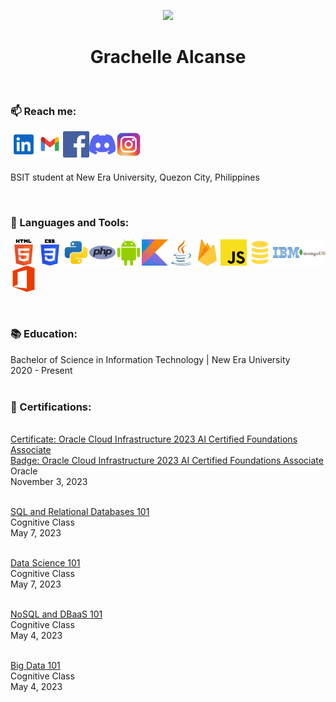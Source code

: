 
<p align=center><a href="https://github.com/annemeeey"><img src="https://i.imgur.com/lNlOv13.png" /></a></p>

<h1 align="center">Grachelle Alcanse</h1>
<br>

### 📫 Reach me:


<div align="center">
<a href="https://www.linkedin.com/in/grachelle-alcanse/" target="_blank"><img align="left" alt="Linkedin" height ="42px" src="res/linkedin-svgrepo-com.svg"></a> 
<a href="mailto: grachellealcanse@gmail.com" target="_blank"><img align="left" alt="Gmail" height ="42px" src="res/gmail-svgrepo-com.svg"></a> 
<a href="https://www.facebook.com/grachellealcanse" target="_blank"><img align="left" alt="Facebook" height ="42px" src="res/facebook-color-svgrepo-com.svg"></a> 
<a href="https://discordapp.com/users/666852623357313055" target="_blank"><img align="left" alt="Discord" height ="42px" src="res/discord-icon-svgrepo-com.svg"></a>
<a href="https://www.instagram.com/annemeeey/" target="_blank"><img align="left" alt="Instagram" height ="42px" src="res/instagram-1-svgrepo-com.svg"></a>
</div>
<br>
<br/>
<br>

<p>BSIT student at New Era University, Quezon City, Philippines</p>
<br/>

### 🔨 Languages and Tools:
<a target="_blank"> <img align="left" src="res/html-5-logo-svgrepo-com.svg" alt="HTML" height="42px"/> </a> 
<a target="_blank"> <img align="left" src="res/css-3-logo-svgrepo-com.svg" alt="CSS" height="42px"/> </a> 
<a href="https://www.python.org" target="_blank"><img align="left" alt="Python" height ="42px" src="res/python-svgrepo-com.svg"></a>
<a href="https://www.php.net/" target="_blank"><img align="left" alt="PHP" height ="42px" src="res/php-1-logo-svgrepo-com.svg"></a>
<a href="https://developer.android.com" target="_blank"> <img align="left" alt="Android" height ="42px" src="res/android-color-svgrepo-com.svg"> </a>
<a href="https://kotlinlang.org" target="_blank"><img align="left" alt="Kotlin" height ="42px" src="res/kotlin-svgrepo-com.svg"></a>
<a href="https://www.java.com" target="_blank"><img align="left" alt="Java" height ="42px" src="res/java-svgrepo-com.svg"></a>
<a href="https://firebase.google.com/" target="_blank"> <img align="left" src="res/firebase-svgrepo-com.svg" alt="Firebase" height ="42px"/> </a>
<a href="https://developer.mozilla.org/en-US/docs/Web/JavaScript" target="_blank"> <img align="left" alt="JavaScript" height ="42px"  src="res/javascript-svgrepo-com.svg"> </a>
<a target="_blank"> <img align="left" alt="SQL" height ="42px" src="res/sql-svgrepo-com.svg"></a>
<a href="https://www.ibm.com/us-en" target="_blank"><img align="left" alt="IBM" height ="42px" src="res/ibm-logo-svgrepo-com.svg"></a>
<a href="https://www.mongodb.com/" target="_blank"> <img src="res/mongodb-logo-svgrepo-com.svg" align="left" alt="Mongodb" height='42px'/> </a>
<a target="_blank"> <img src="res/office-1-logo-svgrepo-com.svg" alt="MS" height='42px'/> </a>

<br>

### 📚 Education:
<p align="left">Bachelor of Science in Information Technology | New Era University <br>
2020 - Present <br><br></p>

### 📝 Certifications:
<p align ="left">
<a href="https://drive.google.com/file/d/1HEI1NVS5Nyw6nznQEQUApHYROXjFuAeh/view?usp=drive_link">
<br>Certificate: Oracle Cloud Infrastructure 2023 AI Certified Foundations Associate</a> 
<a href="https://catalog-education.oracle.com/pls/certview/sharebadge?id=331C3605C740BA56B64F11A3CACC634443A85FED565E3C1838453A480C71CCEF">
<br>Badge: Oracle Cloud Infrastructure 2023 AI Certified Foundations Associate</a> <br>
Oracle <br>
November 3, 2023 </center>
</p>

<p align ="left">
<a href="https://courses.cognitiveclass.ai/certificates/330c15be5e29487e961adabc86f456ec">
<br>SQL and Relational Databases 101</a> <br>
Cognitive Class <br>
May 7, 2023 </center>
</p>

<p align ="left">
<a href="https://courses.cognitiveclass.ai/certificates/aa6b2050845040f395ca5582215e145f">
<br>Data Science 101</a> <br>
Cognitive Class <br>
May 7, 2023 </center>
</p>

<p align ="left">
<a href="https://courses.cognitiveclass.ai/certificates/6cb27cdd6a4a4cd19df3291c885019c0">
<br>NoSQL and DBaaS 101</a> <br>
Cognitive Class <br>
May 4, 2023 </center>
</p>

<p align ="left">
<a href="https://courses.cognitiveclass.ai/certificates/e9c81a726af4453880bb9e94aee94ff9">
<br>Big Data 101</a> <br>
Cognitive Class <br>
May 4, 2023 </center>
</p>

